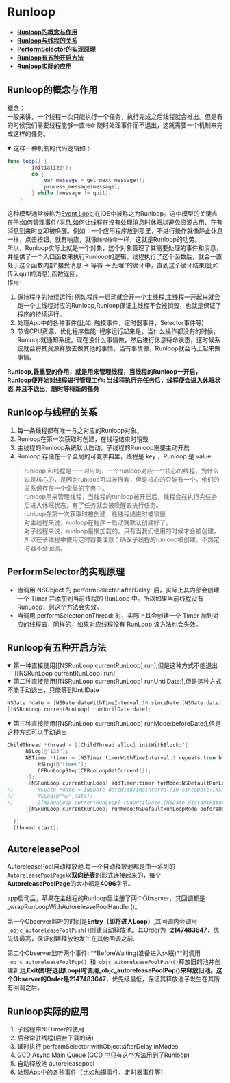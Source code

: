 # Runloop

- **[Runloop的概念与作用](#runloop的概念与作用)**
- **[Runloop与线程的关系](#runloop与线程的关系)**
- **[PerformSelector的实现原理](#performSelector的实现原理)**
- **[Runloop有五种开启方法](#runloop有五种开启方法)**
- **[Runloop实际的应用](#runloop实际的应用)**


## Runloop的概念与作用
概念：  
一般来讲，一个线程一次只能执行一个任务，执行完成之后线程就会推出。但是有的时候我们需要线程能够一直``待命`` 随时处理事件而不退出，这就需要一个机制来完成这样的任务。
<details open>
  <summary>这样一种机制的代码逻辑如下</summary>

```swift
func loop() {	
		initialize();
		do {
			var message = get_next_message();
			process_message(message);
		} while (message != quit);
	}
```
这种模型通常被称为[Event Loop](
http://en.wikipedia.org/wiki/Event_loop),在iOS中被称之为Runloop。这中模型的关键点在于:如何管理事件/消息,如何让线程在没有处理消息时休眠以避免资源占用、在有消息到来时立即被唤醒。例如：一个应用程序放到那里，不进行操作就像静止休息一样，点击按钮，就有响应，就像``随时待命``一样，这就是Runloop的功劳。  
所以，Runloop实际上就是一个对象，这个对象管理了其需要处理的事件和消息，并提供了一个入口函数来执行Runloop的逻辑。线程执行了这个函数后，就会一直处于这个函数内部"接受消息 -> 等待 -> 处理"的循环中，直到这个循环结束(比如传入quit的消息),函数返回。	
作用:		
1. 保持程序的持续运行: 例如程序一启动就会开一个主线程,主线程一开起来就会跑一个主线程对应的Runloop,Runloop保证主线程不会被销毁，也就是保证了程序的持续运行。	
2. 处理App中的各种事件(比如: 触摸事件，定时器事件，Selector事件等)	
3. 节省CPU资源，优化程序性能: 程序运行起来是，当什么操作都没有的时候，Runloop就通知系统，现在没什么事情做，然后进行休息待命状态，这时候系统就会将其资源释放去做其他的事情。当有事情做，Runloop就会马上起来做事情。	

**Runloop,最重要的作用，就是用来管理线程，当线程的Runloop一开启，Runloop便开始对线程进行管理工作: 当线程执行完任务后，线程便会进入休眠状态,并且不退出，随时等待新的任务**
## Runloop与线程的关系
1. 每一条线程都有唯一与之对应的Runloop对象。
2. Runloop在第一次获取时创建，在线程结束时销毁
3. 主线程的Runloop系统默认启动，子线程的Runloop需要主动开启
4. Runloop 存储在一个全局的可变字典里，线程是 key ，Runloop 是 value 

> runloop 和线程是一一对应的，一个runloop对应一个核心的线程，为什么说是核心的，是因为runloop可以被嵌套，但是核心的只能有一个，他们的关系保存在一个全局的字典中。	
> runloop用来管理线程，当线程的runloop被开启后，线程会在执行完任务后进入休眠状态，有了任务就会被唤醒去执行任务。	
> runloop在第一次获取时被创建，在线程结束时被销毁	
	对主线程来说，runloop在程序一启动就默认创建好了。	
	对子线程来说，runloop是懒加载的，只有当我们使用的时候才会被创建，所以在子线程中使用定时器要注意：确保子线程的runloop被创建，不然定时器不会回调。		



## PerformSelector的实现原理
* 当调用 NSObject 的 performSelecter:afterDelay: 后，实际上其内部会创建一个 Timer 并添加到当前线程的 RunLoop 中。所以如果当前线程没有 RunLoop，则这个方法会失效。		
* 当调用 performSelector:onThread: 时，实际上其会创建一个 Timer 加到对应的线程去，同样的，如果对应线程没有 RunLoop 该方法也会失效。

## Runloop有五种开启方法	 
<details open>
  <summary>第一种直接使用[[NSRunLoop currentRunLoop] run],但是这种方式不能退出</summary>
  ```
  [[NSRunLoop currentRunLoop] run]
  ```	
  </details>	
  
  <details open>
  <summary>第二种直接使用[[NSRunLoop currentRunLoop] runUntilDate:],但是这种方式不能手动退出，只能等到UntilDate</summary>
  
  ```swift
  NSDate *date = [NSDate dateWithTimeInterval:10 sinceDate:[NSDate date]];
  [[NSRunLoop currentRunLoop] runUntilDate:date];
  ```	
  </details>	
  
  <details open>
  <summary>第三种直接使用[[NSRunLoop currentRunLoop] runMode:beforeDate:],但是这种方式可以手动退出</summary>
  
  ```swift
  ChildThread *thread = [[ChildThread alloc] initWithBlock:^{
        NSLog(@"123");
        NSTimer *timer = [NSTimer timerWithTimeInterval:1 repeats:true block:^(NSTimer * _Nonnull timer) {
            NSLog(@"timer");
            CFRunLoopStop(CFRunLoopGetCurrent());
        }];
        [[NSRunLoop currentRunLoop] addTimer:timer forMode:NSDefaultRunLoopMode];
//        NSDate *date = [NSDate dateWithTimeInterval:10 sinceDate:[NSDate date]];
//        NSLog(@"%@",date);
//        [[NSRunLoop currentRunLoop] runUntilDate:[NSDate distantFuture]];
        [[NSRunLoop currentRunLoop] runMode:NSDefaultRunLoopMode beforeDate:[NSDate distantFuture]];

    }];
    [thread start];
  ```	
  </details>	


## AutoreleasePool
AutoreleasePool自动释放池,每一个自动释放池都是由一系列的```AutoreleasePoolPage```以**双向链表**的形式连接起来的，每个**AutoreleasePoolPage**的大小都是**4096**字节。

app启动后，苹果在主线程的Runloop里注册了两个Observer，其回调都是_wrapRunLoopWithAutoreleasePoolHandler()。

第一个Observer监听的时间是**Entry（即将进入Loop）**,其回调内会调用```_objc_autoreleasePoolPush()```创建自动释放池。其Order为 **-2147483647**，优先级最高，保证创建释放池发生在其他回调之前.

第二个Observer监听两个事件: **BeforeWaiting(准备进入休眠)**时调用```_objc_autoreleasePoolPop() ```和```_objc_autoreleasePoolPush()```释放旧的池并创建新池;**Exit(即将退出Loop)**时调用**_objc_autoreleasePoolPop()**来释放旧池。这个Observer的Order是**2147483647**，优先级最低，保证其释放池子发生在其所有回调之后。

## Runloop实际的应用
1. 子线程中NSTimer的使用
2. 后台常驻线程(后台下载的话)
3. 延时执行 performSelector:withObject:afterDelay:inModes
4. GCD Async Main Queue (GCD 中只有这个方法用到了Runloop)
5. 自动释放池 autoreleasepool
6. 处理App中的各种事件（比如触摸事件、定时器事件等）

